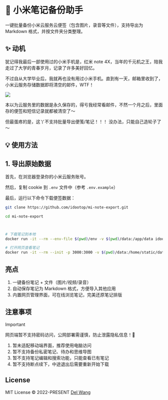# 📒 小米笔记备份助手

一键批量备份小米云服务云便签（包含图片，录音等文件），支持导出为 Markdown 格式，并按文件夹分类整理。

## ✨ 动机

犹记得我最后一部使用过的小米手机是，红米 note 4X，当年的千元机之王，陪我走过了大学的青春岁月，记录了许多美好回忆。

不过自从大学毕业后，我就再也没有用过小米手机。直到有一天，邮箱里收到了，小米云服务存储数据即将清空的邮件，WTF！

![](screenshots/mi.jpg)

本以为云服务里的数据是永久保存的，得亏我经常看邮件，不然一个月之后，里面存的便签和短信记录就都被清空了～

但最蛋疼的是，这丫不支持批量导出便笺/笔记！！！ 没办法，只能自己造轮子了～

## 💡 使用方法

## 1. 导出原始数据

首先，在浏览器登录你的小米云服务账号。

然后，复制 cookie 到 `.env` 文件中（参考 `.env.example`）

最后，运行以下命令下载便签数据：

```bash
git clone https://github.com/idootop/mi-note-export.git

cd mi-note-export



# 下载笔记到本地
docker run -it --rm --env-file $(pwd)/env -v $(pwd)/data:/app/data idootop/mi-note-download:latest

# 打开网页查看笔记
docker run -it --rm --init -p 3000:3000 -v $(pwd)/data:/home/static/data idootop/mi-note-web:latest
```

## 亮点

1. 一键备份笔记 + 文件（图片/视频/录音）
2. 自动保存笔记为 Markdown 格式，方便导入其他应用
3. 内置网页管理界面，可在线浏览笔记，完美还原笔记排版

## 注意事项

> [!IMPORTANT]
> 网页端暂不支持密码访问，公网部署需谨慎，防止泄露隐私信息！🚨

1. 暂未适配移动端界面，推荐使用电脑访问
2. 暂不支持备份私密笔记、待办和思维导图
3. 暂不支持笔记编辑和搜索功能，只能查看已有笔记
4. 暂不支持断点续下，中途退出后需要重新开始下载

## License

MIT License © 2022-PRESENT [Del Wang](https://del.wang)
